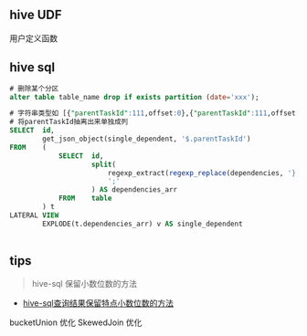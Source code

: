 
## hive UDF

用户定义函数


## hive sql

```sql
# 删除某个分区
alter table table_name drop if exists partition (date='xxx');

# 字符串类型如 [{"parentTaskId":111,offset:0},{"parentTaskId":111,offset:0},{"parentTaskId":111,offset:0}]
# 将parentTaskId抽离出来单独成列
SELECT  id,
        get_json_object(single_dependent, '$.parentTaskId')
FROM    (
            SELECT  id,
                    split(
                        regexp_extract(regexp_replace(dependencies, '},\\{', '};{'), "^\\[(.*)\\]$", 1),
                        ';'
                    ) AS dependencies_arr
            FROM    table
        ) t
LATERAL VIEW
        EXPLODE(t.dependencies_arr) v AS single_dependent
        
```

## tips

> hive-sql 保留小数位数的方法

- [hive-sql查询结果保留特点小数位数的方法](https://blog.csdn.net/helloxiaozhe/article/details/103578666)


bucketUnion 优化
SkewedJoin 优化
